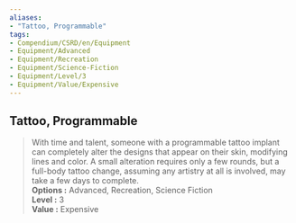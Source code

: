 ```yaml
---
aliases:
- "Tattoo, Programmable"
tags:
- Compendium/CSRD/en/Equipment
- Equipment/Advanced
- Equipment/Recreation
- Equipment/Science-Fiction
- Equipment/Level/3
- Equipment/Value/Expensive
---
```


  
## Tattoo, Programmable  
  
>With time and talent, someone with a programmable tattoo implant can completely alter the designs that appear on their skin, modifying lines and color. A small alteration requires only a few rounds, but a full-body tattoo change, assuming any artistry at all is involved, may take a few days to complete.  
> **Options :** Advanced, Recreation, Science Fiction  
> **Level :** 3  
> **Value :** Expensive